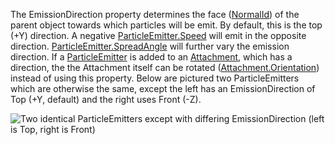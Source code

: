The EmissionDirection property determines the face ([NormalId](https://developer.roblox.com/en-us/api-reference/enum/NormalId)) of
the parent object towards which particles will be emit. By default, this
is the top (+Y) direction. A negative [ParticleEmitter.Speed](https://create.roblox.com/docs/reference/engine/classes/ParticleEmitter#Speed) will emit in
the opposite direction. [ParticleEmitter.SpreadAngle](https://create.roblox.com/docs/reference/engine/classes/ParticleEmitter#SpreadAngle) will further vary
the emission direction. If a [ParticleEmitter](https://create.roblox.com/docs/reference/engine/classes/ParticleEmitter) is added to an
[Attachment](https://create.roblox.com/docs/reference/engine/classes/Attachment), which has a direction, the the Attachment itself can be
rotated ([Attachment.Orientation](https://create.roblox.com/docs/reference/engine/classes/Attachment#Orientation)) instead of using this property. Below
are pictured two ParticleEmitters which are otherwise the same, except the
left has an EmissionDirection of Top (+Y, default) and the right uses
Front (-Z).

![Two identical ParticleEmitters except with differing EmissionDirection (left is Top, right is Front)][1]

[1]: https://prod.docsiteassets.roblox.com/assets/blt529991a1b0fa24f4/ParticleEmitter_EmissionDirection.png